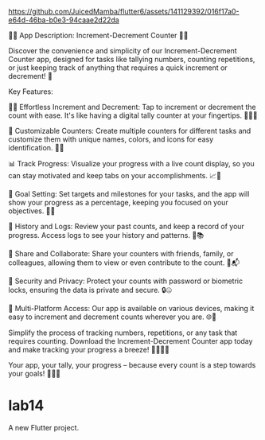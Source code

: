 






https://github.com/JuicedMamba/flutter6/assets/141129392/016f17a0-e64d-46ba-b0e3-94caae2d22da












🔢📱 App Description: Increment-Decrement Counter 📱🔢

Discover the convenience and simplicity of our Increment-Decrement Counter app, designed for tasks like tallying numbers, counting repetitions, or just keeping track of anything that requires a quick increment or decrement! 🚀

Key Features:

🔼🔽 Effortless Increment and Decrement: Tap to increment or decrement the count with ease. It's like having a digital tally counter at your fingertips. 🔢🔝🔚

🔢 Customizable Counters: Create multiple counters for different tasks and customize them with unique names, colors, and icons for easy identification. 🌈📝

📊 Track Progress: Visualize your progress with a live count display, so you can stay motivated and keep tabs on your accomplishments. 📈👀

🎯 Goal Setting: Set targets and milestones for your tasks, and the app will show your progress as a percentage, keeping you focused on your objectives. 📏🎯

📜 History and Logs: Review your past counts, and keep a record of your progress. Access logs to see your history and patterns. 📝📚

👥 Share and Collaborate: Share your counters with friends, family, or colleagues, allowing them to view or even contribute to the count. 📲📬

🔐 Security and Privacy: Protect your counts with password or biometric locks, ensuring the data is private and secure. 🔒🤐

📲 Multi-Platform Access: Our app is available on various devices, making it easy to increment and decrement counts wherever you are. 🌐📲

Simplify the process of tracking numbers, repetitions, or any task that requires counting. Download the Increment-Decrement Counter app today and make tracking your progress a breeze! 🚀🔢🔼🔽

Your app, your tally, your progress – because every count is a step towards your goals! 🎯🔢🌟




# lab14

A new Flutter project.
